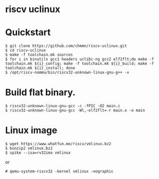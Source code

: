 riscv uclinux
==================================================

# Quickstart
```
$ git clone https://github.com/chmmn/riscv-uclinux.git
$ cd riscv-uclinux
$ make -f toolchain.mk sources
$ for i in binutils gcc1 headers uclibc-ng gcc2 elf2flt;do make -f toolchain.mk ${i}_config; make -f toolchain.mk ${i}_build; make -f toolchain.mk ${i}_install; done
$ /opt/riscv-nommu/bin/riscv32-unknown-linux-gnu-g++ -v
```

# Build flat binary.
```
$ riscv32-unknown-linux-gnu-gcc -c -fPIC -O2 main.c
$ riscv32-unknown-linux-gnu-gcc -Wl,-elf2flt=-r main.o -o main
```

# Linux image
```
$ wget https://www.whatfun.me/riscv/vmlinux.bz2
$ bunzip2 vmlinux.bz2
$ spike --isa=rv32ima vmlinux
```
  or
```
# qemu-system-riscv32 -kernel vmlinux -nographic
```
